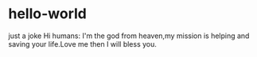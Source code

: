 # hello-world
just a joke
Hi humans:
I'm the god from heaven,my mission is helping and saving your life.Love me then I will bless you.
